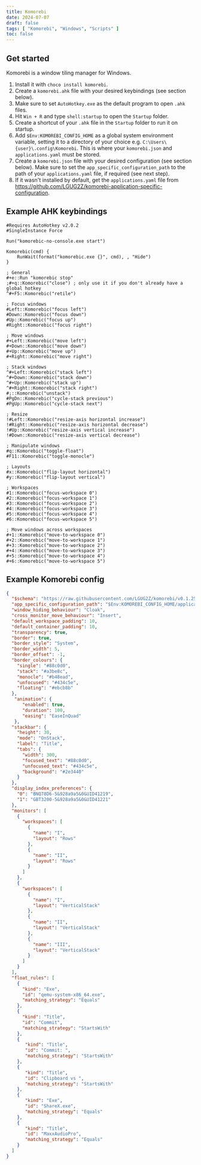 ```yaml
---
title: Komorebi
date: 2024-07-07
draft: false
tags: [ "Komorebi", "Windows", "Scripts" ]
toc: false
---
```


## Get started

Komorebi is a window tiling manager for Windows.

1. Install it with `choco install komorebi`.
2. Create a `komorebi.ahk` file with your desired keybindings (see section below).
3. Make sure to set `AutoHotkey.exe` as the default program to open `.ahk` files.
4. Hit `Win + R` and type `shell:startup` to open the `Startup` folder.
5. Create a shortcut of your `.ahk` file in the `Startup` folder to run it on startup.
6. Add `$Env:KOMOREBI_CONFIG_HOME` as a global system environment variable, setting it to a directory of your choice
   e.g. `C:\Users\{user}\.config\Komorebi`. This is where
   your `komorebi.json` and `applications.yaml` must be stored.
7. Create a `komorebi.json` file with your desired configuration (see section below). Make sure to set
   the `app_specific_configuration_path` to the path of your `applications.yaml` file, if required (see next step).
8. If it wasn't installed by default, get the `applications.yaml` file
   from https://github.com/LGUG2Z/komorebi-application-specific-configuration.

## Example AHK keybindings

```ahk
#Requires AutoHotkey v2.0.2
#SingleInstance Force

Run("komorebic-no-console.exe start")

Komorebic(cmd) {
    RunWait(format("komorebic.exe {}", cmd), , "Hide")
}

; General
#+e::Run "komorebic stop"
;#+q::Komorebic("close") ; only use it if you don't already have a global hotkey
^#+F5::Komorebic("retile")

; Focus windows
#Left::Komorebic("focus left")
#Down::Komorebic("focus down")
#Up::Komorebic("focus up")
#Right::Komorebic("focus right")

; Move windows
#+Left::Komorebic("move left")
#+Down::Komorebic("move down")
#+Up::Komorebic("move up")
#+Right::Komorebic("move right")

; Stack windows
^#+Left::Komorebic("stack left")
^#+Down::Komorebic("stack down")
^#+Up::Komorebic("stack up")
^#+Right::Komorebic("stack right")
#;::Komorebic("unstack")
#PgDn::Komorebic("cycle-stack previous")
#PgUp::Komorebic("cycle-stack next")

; Resize
!#Left::Komorebic("resize-axis horizontal increase")
!#Right::Komorebic("resize-axis horizontal decrease")
!#Up::Komorebic("resize-axis vertical increase")
!#Down::Komorebic("resize-axis vertical decrease")

; Manipulate windows
#q::Komorebic("toggle-float")
#F11::Komorebic("toggle-monocle")

; Layouts
#x::Komorebic("flip-layout horizontal")
#y::Komorebic("flip-layout vertical")

; Workspaces
#1::Komorebic("focus-workspace 0")
#2::Komorebic("focus-workspace 1")
#3::Komorebic("focus-workspace 2")
#4::Komorebic("focus-workspace 3")
#5::Komorebic("focus-workspace 4")
#6::Komorebic("focus-workspace 5")

; Move windows across workspaces
#+1::Komorebic("move-to-workspace 0")
#+2::Komorebic("move-to-workspace 1")
#+3::Komorebic("move-to-workspace 2")
#+4::Komorebic("move-to-workspace 3")
#+5::Komorebic("move-to-workspace 4")
#+6::Komorebic("move-to-workspace 5")
```

## Example Komorebi config

```json
{
  "$schema": "https://raw.githubusercontent.com/LGUG2Z/komorebi/v0.1.25/schema.json",
  "app_specific_configuration_path": "$Env:KOMOREBI_CONFIG_HOME/applications.json",
  "window_hiding_behaviour": "Cloak",
  "cross_monitor_move_behaviour": "Insert",
  "default_workspace_padding": 10,
  "default_container_padding": 10,
  "transparency": true,
  "border": true,
  "border_style": "System",
  "border_width": 5,
  "border_offset": -1,
  "border_colours": {
    "single": "#88c0d0",
    "stack": "#a3be8c",
    "monocle": "#b48ead",
    "unfocused": "#434c5e",
    "floating": "#ebcb8b"
  },
   "animation": {
      "enabled": true,
      "duration": 100,
      "easing": "EaseInQuad"
   },
  "stackbar": {
    "height": 30,
    "mode": "OnStack",
    "label": "Title",
    "tabs": {
      "width": 300,
      "focused_text": "#88c0d0",
      "unfocused_text": "#434c5e",
      "background": "#2e3440"
    }
  },
  "display_index_preferences": {
    "0": "BNQ78D6-5&928a9a5&0&UID41219",
    "1": "GBT3200-5&928a9a5&0&UID41221"
  },
  "monitors": [
    {
      "workspaces": [
        {
          "name": "I",
          "layout": "Rows"
        },
        {
          "name": "II",
          "layout": "Rows"
        }
      ]
    },
    {
      "workspaces": [
        {
          "name": "I",
          "layout": "VerticalStack"
        },
        {
          "name": "II",
          "layout": "VerticalStack"
        },
        {
          "name": "III",
          "layout": "VerticalStack"
        }
      ]
    }
  ],
  "float_rules": [
    {
      "kind": "Exe",
      "id": "qemu-system-x86_64.exe",
      "matching_strategy": "Equals"
    },
    {
      "kind": "Title",
      "id": "Commit",
      "matching_strategy": "StartsWith"
    },
    {
       "kind": "Title",
       "id": "Commit: ",
       "matching_strategy": "StartsWith"
    },
    {
       "kind": "Title",
       "id": "Clipboard vs ",
       "matching_strategy": "StartsWith"
    },
    {
       "kind": "Exe",
       "id": "ShareX.exe",
       "matching_strategy": "Equals"
    },
    {
       "kind": "Title",
       "id": "MaxxAudioPro",
       "matching_strategy": "Equals"
    }
  ]
}
```